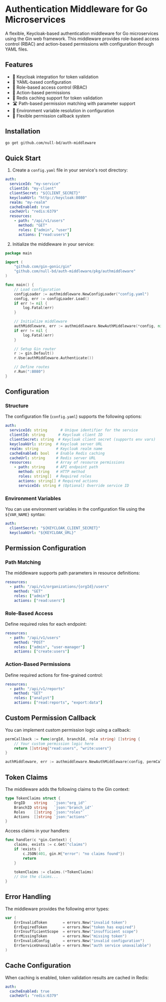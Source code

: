# Authentication Middleware for Go Microservices

A flexible, Keycloak-based authentication middleware for Go microservices using the Gin web framework. This middleware provides role-based access control (RBAC) and action-based permissions with configuration through YAML files.

## Features

- 🔐 Keycloak integration for token validation
- 📝 YAML-based configuration
- 🚦 Role-based access control (RBAC)
- 🎯 Action-based permissions
- 🔄 Redis caching support for token validation
- 🛣️ Path-based permission matching with parameter support
- 🔧 Environment variable resolution in configuration
- 🎨 Flexible permission callback system

## Installation

```bash
go get github.com/null-bd/auth-middleware
```

## Quick Start

1. Create a `config.yaml` file in your service's root directory:

```yaml
auth:
  serviceId: "my-service"
  clientId: "my-client"
  clientSecret: "${CLIENT_SECRET}"
  keycloakUrl: "http://keycloak:8080"
  realm: "my-realm"
  cacheEnabled: true
  cacheUrl: "redis:6379"
  resources:
    - path: "/api/v1/users"
      method: "GET"
      roles: ["admin", "user"]
      actions: ["read:users"]
```

2. Initialize the middleware in your service:

```go
package main

import (
    "github.com/gin-gonic/gin"
    "github.com/null-bd/auth-middleware/pkg/authmiddleware"
)

func main() {
    // Load configuration
    configLoader := authmiddleware.NewConfigLoader("config.yaml")
    config, err := configLoader.Load()
    if err != nil {
        log.Fatal(err)
    }

    // Initialize middleware
    authMiddleware, err := authmiddleware.NewAuthMiddleware(*config, nil)
    if err != nil {
        log.Fatal(err)
    }

    // Setup Gin router
    r := gin.Default()
    r.Use(authMiddleware.Authenticate())

    // Define routes
    r.Run(":8080")
}
```

## Configuration

### Structure

The configuration file (`config.yaml`) supports the following options:

```yaml
auth:
  serviceId: string      # Unique identifier for the service
  clientId: string      # Keycloak client ID
  clientSecret: string  # Keycloak client secret (supports env vars)
  keycloakUrl: string  # Keycloak server URL
  realm: string        # Keycloak realm name
  cacheEnabled: bool   # Enable Redis caching
  cacheUrl: string     # Redis server URL
  resources:           # Array of resource permissions
    - path: string     # API endpoint path
      method: string   # HTTP method
      roles: string[]  # Required roles
      actions: string[] # Required actions
      serviceId: string # (Optional) Override service ID
```

### Environment Variables

You can use environment variables in the configuration file using the `${VAR_NAME}` syntax:

```yaml
auth:
  clientSecret: "${KEYCLOAK_CLIENT_SECRET}"
  keycloakUrl: "${KEYCLOAK_URL}"
```

## Permission Configuration

### Path Matching

The middleware supports path parameters in resource definitions:

```yaml
resources:
  - path: "/api/v1/organizations/{orgId}/users"
    method: "GET"
    roles: ["admin"]
    actions: ["read:users"]
```

### Role-Based Access

Define required roles for each endpoint:

```yaml
resources:
  - path: "/api/v1/users"
    method: "POST"
    roles: ["admin", "user-manager"]
    actions: ["create:users"]
```

### Action-Based Permissions

Define required actions for fine-grained control:

```yaml
resources:
  - path: "/api/v1/reports"
    method: "GET"
    roles: ["analyst"]
    actions: ["read:reports", "export:data"]
```

## Custom Permission Callback

You can implement custom permission logic using a callback:

```go
permCallback := func(orgId, branchId, role string) []string {
    // Your custom permission logic here
    return []string{"read:users", "write:users"}
}

authMiddleware, err := authmiddleware.NewAuthMiddleware(config, permCallback)
```

## Token Claims

The middleware adds the following claims to the Gin context:

```go
type TokenClaims struct {
    OrgID    string   `json:"org_id"`
    BranchID string   `json:"branch_id"`
    Roles    []string `json:"roles"`
    Actions  []string `json:"actions"`
}
```

Access claims in your handlers:

```go
func handler(c *gin.Context) {
    claims, exists := c.Get("claims")
    if !exists {
        c.JSON(401, gin.H{"error": "no claims found"})
        return
    }
    
    tokenClaims := claims.(*TokenClaims)
    // Use the claims...
}
```

## Error Handling

The middleware provides the following error types:

```go
var (
    ErrInvalidToken       = errors.New("invalid token")
    ErrExpiredToken       = errors.New("token has expired")
    ErrInsufficientScope  = errors.New("insufficient scope")
    ErrMissingToken       = errors.New("missing token")
    ErrInvalidConfig      = errors.New("invalid configuration")
    ErrServiceUnavailable = errors.New("auth service unavailable")
)
```

## Cache Configuration

When caching is enabled, token validation results are cached in Redis:

```yaml
auth:
  cacheEnabled: true
  cacheUrl: "redis:6379"
```
